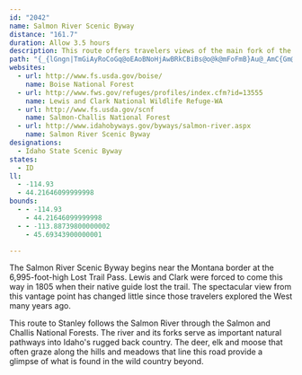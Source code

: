 ```yaml
---
id: "2042"
name: Salmon River Scenic Byway
distance: "161.7"
duration: Allow 3.5 hours
description: This route offers travelers views of the main fork of the Salmon River from near its headwaters as well as views of the White Cloud, Lemhi and Bitterroot mountains and the Lost River.
path: "{_{lGngn|TmGiAyRoCoGq@oEAoBNoHjAwBRkCBiBs@o@k@mFoFmB}Au@_AmC{Gm@qBUmF[}Bg@iBgEiJuAoDoAwBwAeBiC{DoHoQmA{BaD_FiEoH}GmMeF{IcAyB_@sA_@eCQ_Ge@cDgEuRmDwQaByHQgDhAaLNwD@{CKuAc@}BoCgJkAuH]mAcAsAi@_@cEgAcBeA}EyBuAgBa@cAa@uBMyD?eFViB~CaMn@sDH_ABeIJaIEaEIeAy@oCoAcB}VaXsAqCoA{Ei@sEi@aSQaC{AmG_AgCuByDc@g@sBiAgBUqBDwXe@gC]kBg@oB_A{B{AyAkAYe@gFcN_LcToBgE[_BKwB@y@h@mC`@aAvAmBnA_AlB}@nDmAlCyA`EaD|BqDl@oAz@}Bd@aBj@iCf@sDZ_GRsCNm@Ne@h@s@rDqCnByCXy@Js@BgDQeFQuBQmA]q@uDaFq@eBOkAKaB?_BBk@d@oDAmF]_Es@uCy@eF}@aLa@mA}@aA{DyBaA}@e@y@cAaDKy@?{Dj@mFx@wFBwBOcAa@kAeCqDe@oAcAiFIsAB_Bd@sDbDaSpDyRZeAr@sAh@s@nDcDlBoDZeAV{AJeCEyAM}@kAaCqIiHe@w@]mAYsB_@sGHoFh@eEHsAIyASy@u@mA_Aq@wBgAoBeB}ByEsBoFQqACgANgCnAqG`AuC~CmH~AaC|FqGl@{AJmA?yB_AsE_@eAmDcF_@eBO_CCmADyAv@{F@cAa@{HCkBNcEl@aINsE?kBEy@[sAkAaDo@_Fg@uA_AeBoAyCiA_EcEuHo@mBwC{K{@yDc@gD@eBH{@rC{VBeD_@{Hc@oTH{ANqAXu@bBqC`@{@Ry@Bk@OgB_@}@w@k@e@M_CMqE?sA_@w@s@{DuGc@yAOkBBeCJgA\\mAZi@`Au@nFeClAy@fK{MbBuCh@yAbAyCTmAj@wDBmDYoDsBaHK_A?eAd@gExAsGLsAJsCHeIJcBh@sC`DgMtAsErBgDxBmCh@kAr@kCxAqK@sAG_BqD_NKcCJyBNiAdAcC|DeGjCyETu@n@wFb@oIh@uBbDsIXmADsBh@{IZgD|@eCrCgDnBeBlAyA|CkEn@yAvA{E`DmJr@uAbB_B|Aw@bHiBhBiAxBoBd@s@Zy@Jy@OyAcBeFu@yAiD_E{E{DkKsLoAiB}@qBY{@YyBA_ADmB\\_FhBiKjAsChCeEpAaC`AsDhKeh@xA{HxAcMf@kHZaI?uDIyAc@kCo@iBsBmE[cAa@mBe@aGO{Dc@qCu@gDiAsDcP{e@}@_DMcA?yAd@mBXa@fB_AhDeAhAg@n@k@r@gAj@sA^wAVyBDaDo@aTOwJNkDr@cJJgDIsD[kCcBuGsDuO}@gDe@_CYgDc@{IKqFNiCXwBd@{AbAyBhHuMl@kBVkAFaCEuBIoA[uAgE_MqGoPs@gCs@uDa@wDmAyTHkCRuB`@}BlB{Hn@oG?kCKoAqCoQAqAH_BLeAzCiItCuKvAgEj@kArBsBv@e@xAa@fIq@r@Mt@i@v@cAJk@NaBCwBO{@[y@i@q@w@_A_EyCyCaAaB]}M[{BWeA_@o@y@s@{BOeAEyAf@yIz@iMC{Ge@_FsDwTOwA?mAT_Bn@mB|@aAlFyDd@s@b@_AZqAlRwsAZ_FAyAWgC[_Be@oAi@eA}@eAkIgGa@m@YkAEqADmAXu@d@o@~@i@xLyEhBmAbCeCxA{B`AkCf@kE?aC_@mCiAsFy@uFMsAIcBBiBRwF^oDXkAlDgNhEqQtAyG|@oIHuCCkA]gFqEe]i@mJ}@um@OmDKw@m@eCoBcEmE{GyA}A}CkCsB{AyDyBcP_HoBaA}@y@i@k@{@aCY{AIcB?oAVwB`B}J`VgsAhAgF~@_DbC_GbCcEtCeDjBgB`BgAfDeBvI_D~@q@|@{@`A}Bl@uCbAaLCsBAs@YeBm@{BoCmEiC_FuBuF}AqG_CwSc@mBqA{Ck@_AoB_B_JsCySgGyDeBsBgBiBsBy@kAeBuD}Mee@_AkEYcDCwCPcDbE{^RgCF_B?gFYiG{@mIc@_DeBmIg@cDo@_KsA}LCiCL{BRsA^eBd@uA~AeD~HqRnBeF~@yCl@kCb@oF@gCImCoCoXiBiU?yAn@}IjA_GpAeEzPac@t@mDNgCAmDWyCWkBsBiISyAEcCHcJM{EcAuROuIBcCr@eShAiSx@_JhAoIbB{HtBoI\\eBPgDB_BOgDCmBfAeNJiCIwGQaEc@gFoBs\\IkC?wJIiAc@eC_@{Ay@gBo@gAoVsWwAaB}AeCwFoKkDiE{FeFiUcRqJoHiCkCqDgHuAgG[eCy@oLQyA[wAYcAcAkBkAqAwBmAyAY}AAePh@oDOgBWoBm@}BkAsBeBwBaCkAeBy@gBmCgJs@oHg@yJg@gE[oA}@iCu@{AaAsAqAmA}AeAiAe@mI_BuHoByAk@qIeEwImFoJaFyJaGmSaLsc@cW{KyEwGcBg[qGuAEy@HcCt@uEdBiCd@yBLcDSaL}BmPaAuC?iCPcSzBiCJwDYoBe@sB_AwBsA}C{C{A_CuDeIqCuDw@s@iAw@sDgAkY_HkBu@cDsBiA_AsAmBaBwCkBuFo@eDc@mDIiDHqJEwFWeDa@sBc@yAy@kBuNeYiAmBwBaBcCy@kCWi@@qHrBoAHsBIo@O{JeEmG{BuDeAiFy@}De@cHM{HRib@fC_Bd@aJnE}Bb@iBDsCe@gCmA{@}@uZ_`@kByCiIiS{AuBsAeAqCsA{@SeCIwC\\qBx@yBfBoAjByCxGwQtg@q@~AcAxA_BnA}A^oA?mAOo@Yov@yf@uNaM}CyAqUmJwF{CkRaLy@s@{AmB}@qBcAmE}@sCwAuCmAcAoQiGwAWuBYgOMaCe@}B_AmGmEqEyD_BuBcBkC_BkDsAmDwAcFqO{p@oBmGgBsDqDoFeDyCs@YmCe@oBCs@JuA\\}Ar@y@n@_CbCiBrAcBRiPqA}HaAgF_@sDEwCJ}Fl@{LjBsFLaIk@yKmA{d@aGuHkAmFsAcE{A}H_Eac@wVoGeEcDgCkH_IgDmEeD}FeEsIoH}Q}CxCaF`E_h@r^wFjDsx@xb@_GdCeFrAkGn@qo@H{KKcC_@yAg@oCcB}BiBuvCwhCsEsDgFyB}A_@wEa@mFZeDx@eOrGaFxAmEr@}GJcTgCkKqBgKmC_N_FyBi@etAsX{AAwBRkJ~BcC^wBJqDCyD_@yF{@kHeBoFy@{KaAsCEaBLyD~@mEdByEtAqAPsBAgO_E}Cq@kLu@oSkB}B_@gEkBoCiCwBkDy@mBgI{Z_A{BiAkBs@{@_DgCqi@__@oBeBwDsEmQ}XsBkE}D_KiBeDu@y@_CgBk\\gOyA_AiC{BwS{XgIiLyBaE}BsF_AgCiB_Hy@kE_AiHiEoo@aBgMyPos@}J_a@{CoRi@{Bm@wBgCcFqKuVmAmEyAaHiFah@i@mRYaDcBcNEw@CoOb@eWWkEi@gEaAuDs@kBiBaDqCsCeAs@gCkAcGsAuAk@eN{GyAeAqAsAqAmBaBkEeLaa@aAcB}@}@uBqA}@WiE[}TeA}C@iB\\gBt@oFpEg@^eAZ}@NeA@iBQyAg@sA_AuA_BmFqIwAcB}{@wt@qCaCiCcD{AiCal@wfAyB_DaIoIc@s@y@yBiA{D}@sBUYuAqA}Am@eAKiA?_OfFs@KsD{Ci@s@mA_DmDwOkA_CgCsDkAq@}E?{BS{Ay@gAkAkC{DkKoMgF{H_AeCkBcKkLsr@q@oBc@w@oPiUmAmAuAaCy@q@k@WsAPmAp@gBfBuAdAsA^kAFs@GsAWgCgByFkFi@aAc@_BKaBOeE?oIsAgP}@uCcCeEmAmCgAmDaC{Ji@gEQ_EQ_Bw@aBs@_Ay@m@}Ak@q@E}CPs@EsGyBgFe@_A[iAu@iBi@wB?ePqAuMgBcD]_ABy@TcLxG_ElA}GlAmBG}HkC}CoAmCkBiFoFgC}Ci@aAiDcMo@yCIwBOiJIaAS_AoD_LcB{DcBsBcEwB_A[mAS_COsDp@iB~@}AzAYb@UjAd@tENrKOnBe@pBcCbEsBxBs@^y@VwDRuAGoA]yA{@qF{EsAkB{@_BmDsFiBeAm@S_AEoAP{Aj@kD`AwGd@gDx@o@XwJlGqFpByCl@iAFgBYoEaBsBqA}@s@gBeCkA_CUgASa@UeA_AsIaCuI[q@_@_@}@g@sAYeA?c@^_@l@_AxDYr@eAjAs@fAiC`Gy@jCmAzJy@rDi@xAu@~AcAdAeBt@mAVcBHuAAoFa@WOgAgAaA[aEKyCNmf@rJwEj@mE~@mAr@sEhG_FxEmE~C{DzByCxAqDhCmXn`@eA|@qAf@qCHcDu@kKgDgI{By@c@i@m@mAuBi@eBw@kEg@cF}Ec[i@{BuAkC_a@al@qD{EyEgEcAs@mEwBgG{A}Fq@wHwAqBaAm@m@gA}A_BcD{Me]eEkJuDsDwB{Ay@WwCY{CMuFFoVxEkJV}T_AyEk@}DgAkYaGcFWsBLgI|BeKlEmFhBoCp@cCR}CAyBWgBa@yCeAyAw@cCiBsMuMuB}AeAa@mASu@CgGp@yA@iAMePgFgBs@qCyBwGuIqAsAs@k@oBs@}BEoAXq@^iIxHiCxAmBz@eB^gBPiDCwBYyAa@iDmByBmB}DyE}CaFyBsEqVqk@o@gAi@k@cCcBiAe@yAWsDFw@JwBp@kAr@gB`BqBxBiBdCsAdCmEnJoRd_@oAzAcAt@gAXe@@mBMe@QyAmAiAyBk@eCMyB?{An@gDhBqFv@{ClFk]DuCOsBUeAmAgCo@e@wCq@_BFoMhCeAZw@`@_I|GuQpPwCpBmB^yQtAyBMgCaAyWmSyA_@yBJiAl@}@|@u@`Be@fDg@rBu@~As@z@y@p@eAd@kCP{@QiRuIwA_AiFeEy@g@iA]iD?{HjBaI~BaGlA_DVy@C}Dk@{Bo@_PuKqEeA}AEgBJeOrD{@R_B?cA_@cAy@m@y@y@_B}HiSsAaBkAy@mBe@sBSyCIiOlBeA?}Ao@[]c@o@s@_B[}C@{AlByJ^qFEkB_@eC_@sBaBgDuB_CcBuA}BoAiCY}A?cBPyBp@iBhAi@h@{AlBiAzBcApCoFhSwArCiBhBs@b@gBr@{@PiAHo@AaAMuAe@cBeAe@e@iBiCo@kBwAyGcF_[cBqEcAuAaAmAaAw@kAk@}A_@yL{@iCLyAjAUd@e@~ACzATfIAlBo@xDs@fBsAdBcBjBsCrC_Ar@oAf@cARo@HyBQsBs@sByAi@m@mByCy@cA}BuAeBe@kEe@gB_@uGsCmEuB_BcAgGoCyA]cTmBcDu@sD_CaCeDi@gAyB{FgG{Q_DgKqKi[}@uAoAsA}BeAy@K_BAsA^{FlC_Cz@sAJiCWyC_BgXeUgFsCiBk@yCe@mWmAcB_AoAuAs@_BqB{HkAyB}BgCwDyCoBcAqFoBoB_AyByAmUcSiEkD}B{A_Bk@wAMkB@yKjBuAJ{CKyVmC}Hg@_FIwTgCad@[cC_@cHiByDU}A@sBXuBh@gBt@uCxB{FjGgBvAcDhB_Cn@oPvCsCReASu@SmAcAy@aAm@gAeBkEgBoBiGqDmAgAwGeI}BaEyEuKgBkCwA{AmA}@mCy@sDaBiAgAgEaGo@q@w@_@oEaBmCw@y@k@aFcHkBkB}F{E{DkB{PgG{QcD{Bw@cG{DaKmH_PaKgCeAuBa@wBUaLj@mCb@}HXmsCN__@PcjAA_p@LagBM}CWoAa@gZyQyRoMeHlVcCjJgGnS{@fDkEzJoAx@{@Eq@UuCyDcAy@oAm@uEcBuCs@mBUuA?mFf@yPjCmw@lCopBR}I_@at@_GgJa@wB_@_DwAgGwDoPmMgDsB}DqBuDsAkDy@iEy@uDSiEPcBX{Af@e^hS}GjCmBXqDRuDKqj@iIuL}AgFO}CY}{E@cBP}GhBwDpCoLzJqRlOqKpJ{H~JiAfAwD~CgKzHaBz@qA\\wC^}AKwGgBcX{IsCi@yFo@mCEwDLyUjC}NlBoGnCwG|FuE`Hs@xAuCzHyCzKoBfI]dB[`CSrBHzS]`DmIxd@}AtFk@xAs@fAcA|@iD~BsBt@iCViA@qDSyDkAyAs@yBaBmB_C_ByB_PyWaLgQsA{AyBqAiAKyARsAd@cBjAgAlAaBxC}@lBoA~DqEnTiD|QwGj\\u@zDShCCrAHrATzAf@xAn@fAdAjAv@^hAXvGWdAT|BfB^j@x@fBXfAXlCCrD[vBi@hBmAhCcCbDsErEmC|AmBr@}E`@}BD}Dy@_ZmKwDgAcCE_Cl@wC|AO`@iAzAuD~JgBlFu@xCS~AOfDDxBNrB^dCx@tCrA~D~@xBtTd_@dD`Fx@xAj@fBXfAHp@DlBOxBi@pBsBzCmCdBkBf@cBJcCKsAWcBo@a\\oRwKaF_d@oLaCQka@c@sB\\mAf@yAxAuAxBkLtTgDfHcCbI{Jh_@u@~BcAzBwAjCaOjOy@|Ak@zAw@fDOlBEjCE|OSjAOVgDfEcLvMkHxHoNbKeA~@qA~Ak@jAcH|QgD`HcB~BcClByAj@yD`@_\\UsYm@uIo@qXgCiE{Ay@i@gGiFmC}AyBm@oEg@cBE{Gd@wG?qFq@eIuAaIkCeIyDgGaCkR{G{BSuBEkDR_e@rHcHnAqVxD}Gl@}F\\_a@^u\\F}Ie@mGaAmDw@aKoDmQoIsHyCuE_DsBsBuBgCmDwGcG}M}DaIcAgDiRwd@_B_DcDoFeXm_@gFgFkD}C}EoDwFeFkGsGcDsEcGkKkFmMiBaGy@gDo@eF}AoOk@aESaAiAyD_B_EwC{E_DmE}CsDgE_E{N_Kqk@a^gCcAkDg@e_@mBgCg@cZmIco@iPiImBy@@wH`Ac_@~F}DdBiFzEcv@heAgEtE_CjBuKhGkOdH{LnDgJ`BeEjAyFfCeHvDyEtEyE~FkDnFqEnKmDjLuIl^iB~EgBnD_ErE}CjC}C`BcA^yA\\mGr@{Jx@qL`DaEF}AOuCeAaCeBkAqAs@iAiAeCyE{LmBkCyC{Bm@]_Bo@wBI}KxAoPxCsC\\ib@lBsBf@uAr@gEvDmDtDwBfBqAr@oBh@kCJ}QiAwPu@kK@aJj@iB^cBf@aEvBiA`@yBVa}@QeMPcHxAqGrBaI`D}Bj@wJL_Bd@mAl@oAVwHsA_AIqEl@mKGiNjAcFjAaB`AeBr@oAL}AGgH{CsDQyB~@_AdAwB`FyDnHs@~Co@`GU~@U^w@j@s@EYSa@eBHeBnBsJdCcKr@yEb@aE?sCYeDmA{CuCsBqDsBuByDYyA_AcNYeCmG_JoMiJcAkA_A}AaDoCkAg@o@m@y@mB]mCc@eCq@kBo@_Aw@u@}Bs@uCq@oAAsB^}@?o@]Ue@Kg@Cw@N{@P_@f@Sx@KlETjASlA{@r@sC?_COmBC}Ab@wEIsC_@w@cASe@Ji@n@OjBtA~II~AQlAi@x@cAXwAQ{DaAc@]o@kAiBoIaAaB{@y@}B_AsCe@yEkBsA[sAQiDBcAQiCgBo@sBc@}BYaGe@kB{@i@q@@m@j@kAdD_AhAs@Xu@Jy@Mw@Ys@}@uC}Hy@yA_AKcA~@o@jDWr@Wf@_@Xi@Lm@AmBc@u@Hu@LgDjAsCLoAScDkBcB{AiBeDo@y@}@e@o@J_@d@_@~@I`BYnW]zB{@jBgAdAaC^"
websites:
  - url: http://www.fs.usda.gov/boise/
    name: Boise National Forest
  - url: http://www.fws.gov/refuges/profiles/index.cfm?id=13555
    name: Lewis and Clark National Wildlife Refuge-WA
  - url: http://www.fs.usda.gov/scnf
    name: Salmon-Challis National Forest
  - url: http://www.idahobyways.gov/byways/salmon-river.aspx
    name: Salmon River Scenic Byway
designations:
  - Idaho State Scenic Byway
states:
  - ID
ll:
  - -114.93
  - 44.21646099999998
bounds:
  - - -114.93
    - 44.21646099999998
  - - -113.88739800000002
    - 45.69343900000001

---
```


The Salmon River Scenic Byway begins near the Montana border at the 6,995-foot-high Lost Trail Pass. Lewis and Clark were forced to come this way in 1805 when their native guide lost the trail. The spectacular view from this vantage point has changed little since those travelers explored the West many years ago.

This route to Stanley follows the Salmon River through the Salmon and Challis National Forests. The river and its forks serve as important natural pathways into Idaho's rugged back country. The deer, elk and moose that often graze along the hills and meadows that line this road provide a glimpse of what is found in the wild country beyond.
